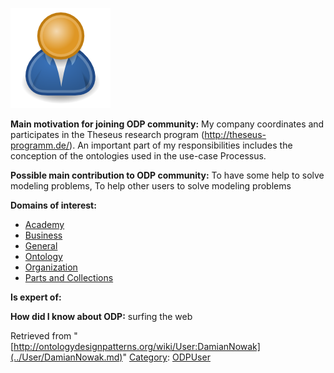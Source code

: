 [![Image:ODPUser.png](../images/a/a6/ODPUser.png)](../Image/ODPUser.png.md "Image:ODPUser.png")




  





__Main motivation for joining ODP community:__ My company coordinates and participates in the Theseus research program (http://theseus-programm.de/). An important part of my responsibilities includes the conception of the ontologies used in the use-case Processus.


__Possible main contribution to ODP community:__ To have some help to solve modeling problems, To help other users to solve modeling problems


__Domains of interest:__



* [Academy](../Community/Academy.md "Community:Academy")
* [Business](../Community/Business.md "Community:Business")
* [General](../Community/General.md "Community:General")
* [Ontology](../Community/Ontology.md "Community:Ontology")
* [Organization](../Community/Organization.md "Community:Organization")
* [Parts and Collections](../Community/Parts_and_Collections.md "Community:Parts and Collections")


__Is expert of:__


  

__How did I know about ODP:__ surfing the web






Retrieved from "[http://ontologydesignpatterns.org/wiki/User:DamianNowak](../User/DamianNowak.md)"
 [Category](http://ontologydesignpatterns.org/wiki/Special:Categories "Special:Categories"): [ODPUser](../Category/ODPUser.md "Category:ODPUser")